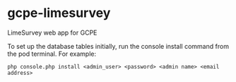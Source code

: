 # gcpe-limesurvey
LimeSurvey web app for GCPE

To set up the database tables initially, run the console install command from the pod terminal.  For example:

```
php console.php install <admin_user> <password> <admin name> <email address>
```